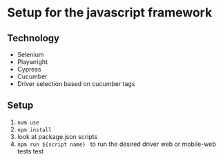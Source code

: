 # Setup for the javascript framework

## Technology
- Selenium
- Playwright
- Cypress
- Cucumber
- Driver selection based on cucumber tags

## Setup 
1. ```nvm use```
2. ```npm install```
3. look at package.json scripts
4. ```npm run ${script name} ``` to run the desired driver web or mobile-web tests 
test
